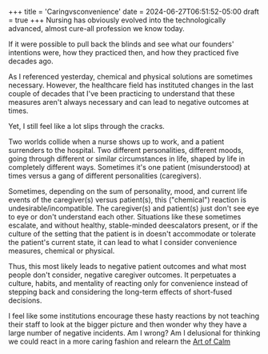 +++
title = 'Caringvsconvenience'
date = 2024-06-27T06:51:52-05:00
draft = true
+++
Nursing has obviously evolved into the technologically advanced, almost cure-all profession we know today.

If it were possible to pull back the blinds and see what our founders' intentions were, how they practiced then, and how they practiced five decades ago.

As I referenced yesterday, chemical and physical solutions are sometimes necessary. However, the healthcare field has instituted changes in the last couple of decades that I've been practicing to understand that these measures aren't always necessary and can lead to negative outcomes at times.

Yet, I still feel like a lot slips through the cracks.

Two worlds collide when a nurse shows up to work, and a patient surrenders to the hospital. Two different personalities, different moods, going through different or similar circumstances in life, shaped by life in completely different ways. Sometimes it's one patient (misunderstood) at times versus a gang of different personalities (caregivers).

Sometimes, depending on the sum of personality, mood, and current life events of the caregiver(s) versus patient(s), this ("chemical") reaction is undesirable/incompatible. The caregiver(s) and patient(s) just don't see eye to eye or don't understand each other. Situations like these sometimes escalate, and without healthy, stable-minded deescalators present, or if the culture of the setting that the patient is in doesn't accommodate or tolerate the patient's current state, it can lead to what I consider convenience measures, chemical or physical.

Thus, this most likely leads to negative patient outcomes and what most people don't consider, negative caregiver outcomes. It perpetuates a culture, habits, and mentality of reacting only for convenience instead of stepping back and considering the long-term effects of short-fused decisions.

I feel like some institutions encourage these hasty reactions by not teaching their staff to look at the bigger picture and then wonder why they have a large number of negative incidents. Am I wrong? Am I delusional for thinking we could react in a more caring fashion and relearn the [Art of Calm](https://www.prnrants.com/posts/artofcalm/)